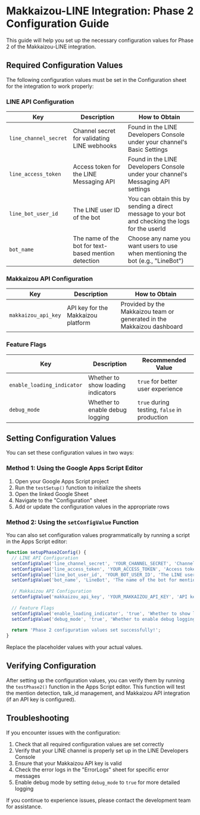 # Makkaizou-LINE Integration: Phase 2 Configuration Guide

This guide will help you set up the necessary configuration values for Phase 2 of the Makkaizou-LINE integration.

## Required Configuration Values

The following configuration values must be set in the Configuration sheet for the integration to work properly:

### LINE API Configuration

| Key | Description | How to Obtain |
|-----|-------------|---------------|
| `line_channel_secret` | Channel secret for validating LINE webhooks | Found in the LINE Developers Console under your channel's Basic Settings |
| `line_access_token` | Access token for the LINE Messaging API | Found in the LINE Developers Console under your channel's Messaging API settings |
| `line_bot_user_id` | The LINE user ID of the bot | You can obtain this by sending a direct message to your bot and checking the logs for the userId |
| `bot_name` | The name of the bot for text-based mention detection | Choose any name you want users to use when mentioning the bot (e.g., "LineBot") |

### Makkaizou API Configuration

| Key | Description | How to Obtain |
|-----|-------------|---------------|
| `makkaizou_api_key` | API key for the Makkaizou platform | Provided by the Makkaizou team or generated in the Makkaizou dashboard |

### Feature Flags

| Key | Description | Recommended Value |
|-----|-------------|------------------|
| `enable_loading_indicator` | Whether to show loading indicators | `true` for better user experience |
| `debug_mode` | Whether to enable debug logging | `true` during testing, `false` in production |

## Setting Configuration Values

You can set these configuration values in two ways:

### Method 1: Using the Google Apps Script Editor

1. Open your Google Apps Script project
2. Run the `testSetup()` function to initialize the sheets
3. Open the linked Google Sheet
4. Navigate to the "Configuration" sheet
5. Add or update the configuration values in the appropriate rows

### Method 2: Using the `setConfigValue` Function

You can also set configuration values programmatically by running a script in the Apps Script editor:

```javascript
function setupPhase2Config() {
  // LINE API Configuration
  setConfigValue('line_channel_secret', 'YOUR_CHANNEL_SECRET', 'Channel secret for validating LINE webhooks');
  setConfigValue('line_access_token', 'YOUR_ACCESS_TOKEN', 'Access token for the LINE Messaging API');
  setConfigValue('line_bot_user_id', 'YOUR_BOT_USER_ID', 'The LINE user ID of the bot');
  setConfigValue('bot_name', 'LineBot', 'The name of the bot for mention detection');
  
  // Makkaizou API Configuration
  setConfigValue('makkaizou_api_key', 'YOUR_MAKKAIZOU_API_KEY', 'API key for the Makkaizou platform');
  
  // Feature Flags
  setConfigValue('enable_loading_indicator', 'true', 'Whether to show loading indicators');
  setConfigValue('debug_mode', 'true', 'Whether to enable debug logging');
  
  return 'Phase 2 configuration values set successfully!';
}
```

Replace the placeholder values with your actual values.

## Verifying Configuration

After setting up the configuration values, you can verify them by running the `testPhase2()` function in the Apps Script editor. This function will test the mention detection, talk_id management, and Makkaizou API integration (if an API key is configured).

## Troubleshooting

If you encounter issues with the configuration:

1. Check that all required configuration values are set correctly
2. Verify that your LINE channel is properly set up in the LINE Developers Console
3. Ensure that your Makkaizou API key is valid
4. Check the error logs in the "ErrorLogs" sheet for specific error messages
5. Enable debug mode by setting `debug_mode` to `true` for more detailed logging

If you continue to experience issues, please contact the development team for assistance.